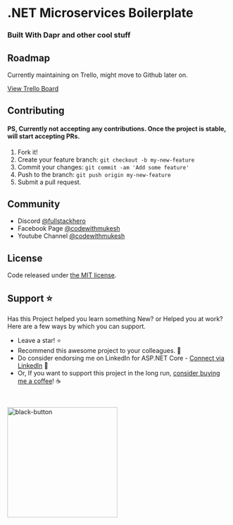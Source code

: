 # .NET Microservices Boilerplate
### Built With Dapr and other cool stuff


## Roadmap

Currently maintaining on Trello, might move to Github later on.

[View Trello Board](https://trello.com/b/fflwd3rl/dotnet-microservices-boilerplate-roadmap)

## Contributing
#### PS, Currently not accepting any contributions. Once the project is stable, will start accepting PRs.

1. Fork it!
2. Create your feature branch: `git checkout -b my-new-feature`
3. Commit your changes: `git commit -am 'Add some feature'`
4. Push to the branch: `git push origin my-new-feature`
5. Submit a pull request.



## Community

- Discord [@fullstackhero](https://discord.gg/gdgHRt4mMw)
- Facebook Page [@codewithmukesh](https://facebook.com/codewithmukesh)
- Youtube Channel [@codewithmukesh](https://youtube.com/c/codewithmukesh)

## License

Code released under [the MIT license](https://github.com/fullstackhero/dotnet-microservices-boilerplate/blob/master/LICENSE).

## Support ⭐

Has this Project helped you learn something New? or Helped you at work?
Here are a few ways by which you can support.

-   Leave a star! ⭐
-   Recommend this awesome project to your colleagues. 🥇
-   Do consider endorsing me on LinkedIn for ASP.NET Core - [Connect via LinkedIn](https://codewithmukesh.com/linkedin) 🦸
-   Or, If you want to support this project in the long run, [consider buying me a coffee](https://www.buymeacoffee.com/codewithmukesh)! ☕

<br>

<a href="https://www.buymeacoffee.com/codewithmukesh"><img width="250" alt="black-button" src="https://user-images.githubusercontent.com/31455818/138557309-27587d91-7b82-4cab-96bb-90f4f4e600f1.png" ></a>



